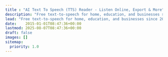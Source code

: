 ```yaml
---
title : "AI Text To Speech (TTS) Reader - Listen Online, Export & More"
description: "Free text-to-speech for home, education, and businesses since 2015. Now with expressive AI voices — listen online, export, publish & more"
lead: "Free text-to-speech for home, education, and businesses since 2015. Now with expressive AI voices — listen online, export, publish & more"
date:    2015-01-01T08:47:36+00:00
lastmod: 2025-08-07T08:47:36+00:00
draft: false
images: []
sitemap:
  priority: 1.0
---
```


